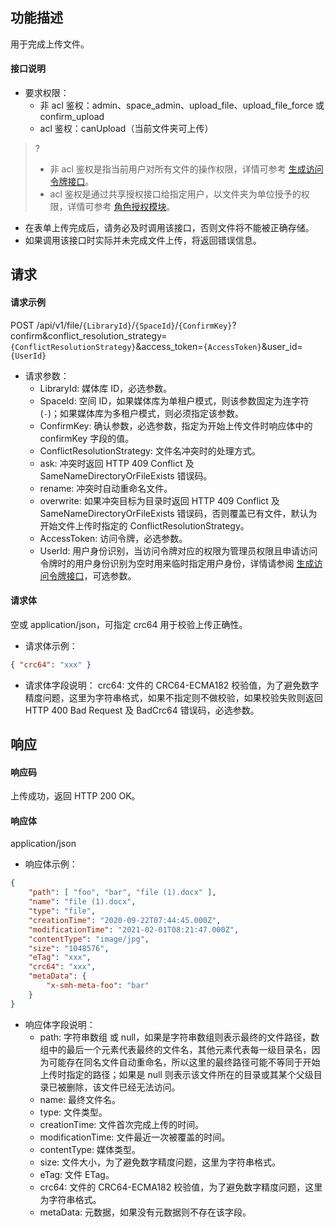 ## 功能描述

用于完成上传文件。

#### 接口说明

- 要求权限：
    - 非 acl 鉴权：admin、space_admin、upload_file、upload_file_force 或 confirm_upload
    - acl 鉴权：canUpload（当前文件夹可上传）
>?
> - 非 acl 鉴权是指当前用户对所有文件的操作权限，详情可参考 [生成访问令牌接口](https://cloud.tencent.com/document/product/1339/71159)。
> - acl 鉴权是通过共享授权接口给指定用户，以文件夹为单位授予的权限，详情可参考 [角色授权模块](https://cloud.tencent.com/document/product/1339/71014)。
> 
- 在表单上传完成后，请务必及时调用该接口，否则文件将不能被正确存储。
- 如果调用该接口时实际并未完成文件上传，将返回错误信息。

## 请求

#### 请求示例  

POST /api/v1/file/`{LibraryId}`/`{SpaceId}`/`{ConfirmKey}`?confirm&conflict_resolution_strategy=`{ConflictResolutionStrategy}`&access_token=`{AccessToken}`&user_id=`{UserId}`

- 请求参数：
    - LibraryId: 媒体库 ID，必选参数。
    - SpaceId: 空间 ID，如果媒体库为单租户模式，则该参数固定为连字符(`-`)；如果媒体库为多租户模式，则必须指定该参数。
    - ConfirmKey: 确认参数，必选参数，指定为开始上传文件时响应体中的 confirmKey 字段的值。
    - ConflictResolutionStrategy: 文件名冲突时的处理方式。
     - ask: 冲突时返回 HTTP 409 Conflict 及 SameNameDirectoryOrFileExists 错误码。
     - rename: 冲突时自动重命名文件。
	 - overwrite: 如果冲突目标为目录时返回 HTTP 409 Conflict 及 SameNameDirectoryOrFileExists 错误码，否则覆盖已有文件，默认为开始文件上传时指定的 ConflictResolutionStrategy。
    - AccessToken: 访问令牌，必选参数。
    - UserId: 用户身份识别，当访问令牌对应的权限为管理员权限且申请访问令牌时的用户身份识别为空时用来临时指定用户身份，详情请参阅 [生成访问令牌接口](https://cloud.tencent.com/document/product/1339/71159)，可选参数。

#### 请求体

空或 application/json，可指定 crc64 用于校验上传正确性。

- 请求体示例：
```json
{ "crc64": "xxx" }
```
- 请求体字段说明：
  crc64: 文件的 CRC64-ECMA182 校验值，为了避免数字精度问题，这里为字符串格式，如果不指定则不做校验，如果校验失败则返回 HTTP 400 Bad Request 及 BadCrc64 错误码，必选参数。


## 响应

#### 响应码

上传成功，返回 HTTP 200 OK。

#### 响应体

application/json

- 响应体示例：
```json
{
    "path": [ "foo", "bar", "file (1).docx" ],
    "name": "file (1).docx",
    "type": "file",
    "creationTime": "2020-09-22T07:44:45.000Z",
    "modificationTime": "2021-02-01T08:21:47.000Z",
    "contentType": "image/jpg",
    "size": "1048576",
    "eTag": "xxx",
    "crc64": "xxx",
    "metaData": {
        "x-smh-meta-foo": "bar"
    }
}
```
- 响应体字段说明：
    - path: 字符串数组 或 null，如果是字符串数组则表示最终的文件路径，数组中的最后一个元素代表最终的文件名，其他元素代表每一级目录名，因为可能存在同名文件自动重命名，所以这里的最终路径可能不等同于开始上传时指定的路径；如果是 null 则表示该文件所在的目录或其某个父级目录已被删除，该文件已经无法访问。
    - name: 最终文件名。
    - type: 文件类型。
    - creationTime: 文件首次完成上传的时间。
    - modificationTime: 文件最近一次被覆盖的时间。
    - contentType: 媒体类型。
    - size: 文件大小，为了避免数字精度问题，这里为字符串格式。
    - eTag: 文件 ETag。
    - crc64: 文件的 CRC64-ECMA182 校验值，为了避免数字精度问题，这里为字符串格式。
    - metaData: 元数据，如果没有元数据则不存在该字段。
